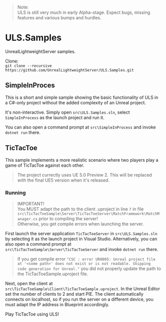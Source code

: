 > Note:  
> ULS is still very much in early Alpha-stage. Expect bugs, missing features and various bumps and hurdles.

# ULS.Samples
UnrealLightweightServer samples.

Clone:  
`git clone --recursive https://github.com/UnrealLightweightServer/ULS.Samples.git`

## SimpleInProces

This is a short and simple sample showing the basic functionality of ULS in a C#-only project without the added complexity of an Unreal project.

It's non-interactive. Simply open `src\ULS.Samples.sln`, select `SimpleInProcess` as the launch project and run it.

You can also open a command prompt at `src\SimpleInProcess` and invoke `dotnet run` there.

## TicTacToe

This sample implements a more realistic scenario where two players play a game of TicTacToe against each other.

> The project currectly uses UE 5.0 Preview 2. This will be replaced with the final UE5 version when it's released.

### Running

> IMPORTANT!  
> You MUST adapt the path to the client .uproject in line `7` in file `src\TicTacToeSample\Server\TicTacToeServer\MatchFramework\MatchManager.cs` prior to compiling the server!  
> Otherwise, you get compile errors when launching the server.

First launch the server application `TicTacToeServer` in `src\ULS.Samples.sln` by selecting it as the launch project in Visual Studio. Alternatively, you can also open a command prompt at `src\TicTacToeSample\Server\TicTacToeServer` and invoke `dotnet run` there.

> If you get compile error `"CSC : error UR0005: Unreal project file at '<some path>' does not exist or is not readable. Skipping code generation for Unreal."` you did not properly update the path to the TicTacToeSample.uproject file.

Next, open the client at `src\TicTacToeSample\Client\TicTacToeSample.uproject`. In the Unreal Editor set the number of clients to 2 and start PIE.
The client automatically connects on localhost, so if you run the server on a different device, you must adapt the IP address in Blueprint accordingly.

Play TicTacToe using ULS!

